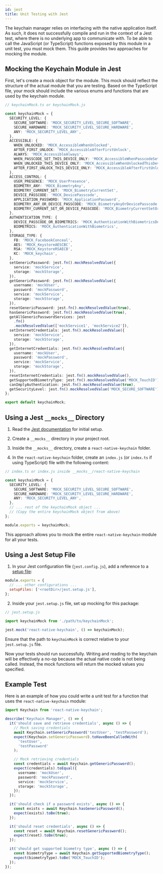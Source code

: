 ```yaml
---
id: jest
title: Unit Testing with Jest
---
```


The keychain manager relies on interfacing with the native application itself. As such, it does not successfully compile and run in the context of a Jest test, where there is no underlying app to communicate with. To be able to call the JavaScript (or TypeScript) functions exposed by this module in a unit test, you must mock them. This guide provides two approaches for mocking the module.

## Mocking the Keychain Module in Jest

First, let's create a mock object for the module. This mock should reflect the structure of the actual module that you are testing. Based on the TypeScript file, your mock should include the various enums and functions that are used by the keychain module.

```ts
// keychainMock.ts or keychainMock.js

const keychainMock = {
  SECURITY_LEVEL: {
    SECURE_SOFTWARE: 'MOCK_SECURITY_LEVEL_SECURE_SOFTWARE',
    SECURE_HARDWARE: 'MOCK_SECURITY_LEVEL_SECURE_HARDWARE',
    ANY: 'MOCK_SECURITY_LEVEL_ANY',
  },
  ACCESSIBLE: {
    WHEN_UNLOCKED: 'MOCK_AccessibleWhenUnlocked',
    AFTER_FIRST_UNLOCK: 'MOCK_AccessibleAfterFirstUnlock',
    ALWAYS: 'MOCK_AccessibleAlways',
    WHEN_PASSCODE_SET_THIS_DEVICE_ONLY: 'MOCK_AccessibleWhenPasscodeSetThisDeviceOnly',
    WHEN_UNLOCKED_THIS_DEVICE_ONLY: 'MOCK_AccessibleWhenUnlockedThisDeviceOnly',
    AFTER_FIRST_UNLOCK_THIS_DEVICE_ONLY: 'MOCK_AccessibleAfterFirstUnlockThisDeviceOnly',
  },
  ACCESS_CONTROL: {
    USER_PRESENCE: 'MOCK_UserPresence',
    BIOMETRY_ANY: 'MOCK_BiometryAny',
    BIOMETRY_CURRENT_SET: 'MOCK_BiometryCurrentSet',
    DEVICE_PASSCODE: 'MOCK_DevicePasscode',
    APPLICATION_PASSWORD: 'MOCK_ApplicationPassword',
    BIOMETRY_ANY_OR_DEVICE_PASSCODE: 'MOCK_BiometryAnyOrDevicePasscode',
    BIOMETRY_CURRENT_SET_OR_DEVICE_PASSCODE: 'MOCK_BiometryCurrentSetOrDevicePasscode',
  },
  AUTHENTICATION_TYPE: {
    DEVICE_PASSCODE_OR_BIOMETRICS: 'MOCK_AuthenticationWithBiometricsDevicePasscode',
    BIOMETRICS: 'MOCK_AuthenticationWithBiometrics',
  },
  STORAGE_TYPE: {
    FB: 'MOCK_FacebookConceal',
    AES: 'MOCK_KeystoreAESCBC',
    RSA: 'MOCK_KeystoreRSAECB',
    KC: 'MOCK_keychain',
  },
  setGenericPassword: jest.fn().mockResolvedValue({
    service: 'mockService',
    storage: 'mockStorage',
  }),
  getGenericPassword: jest.fn().mockResolvedValue({
    username: 'mockUser',
    password: 'mockPassword',
    service: 'mockService',
    storage: 'mockStorage',
  }),
  resetGenericPassword: jest.fn().mockResolvedValue(true),
  hasGenericPassword: jest.fn().mockResolvedValue(true),
  getAllGenericPasswordServices: jest
    .fn()
    .mockResolvedValue(['mockService1', 'mockService2']),
  setInternetCredentials: jest.fn().mockResolvedValue({
    service: 'mockService',
    storage: 'mockStorage',
  }),
  getInternetCredentials: jest.fn().mockResolvedValue({
    username: 'mockUser',
    password: 'mockPassword',
    service: 'mockService',
    storage: 'mockStorage',
  }),
  resetInternetCredentials: jest.fn().mockResolvedValue(),
  getSupportedBiometryType: jest.fn().mockResolvedValue('MOCK_TouchID'),
  canImplyAuthentication: jest.fn().mockResolvedValue(true),
  getSecurityLevel: jest.fn().mockResolvedValue('MOCK_SECURE_SOFTWARE'),
};

export default keychainMock;
```

## Using a Jest `__mocks__` Directory

1. Read the [Jest documentation](https://jestjs.io/docs/en/manual-mocks#mocking-node-modules) for initial setup.

2. Create a `__mocks__` directory in your project root.

3. Inside the `__mocks__` directory, create a `react-native-keychain` folder.

4. In the `react-native-keychain` folder, create an `index.js` (or `index.ts` if using TypeScript) file with the following content:

```ts
// index.ts or index.js inside __mocks__/react-native-keychain

const keychainMock = {
  SECURITY_LEVEL: {
    SECURE_SOFTWARE: 'MOCK_SECURITY_LEVEL_SECURE_SOFTWARE',
    SECURE_HARDWARE: 'MOCK_SECURITY_LEVEL_SECURE_HARDWARE',
    ANY: 'MOCK_SECURITY_LEVEL_ANY',
  },
  // ... rest of the keychainMock object ...
  // (Copy the entire keychainMock object from above)
};

module.exports = keychainMock;
```

This approach allows you to mock the entire `react-native-keychain` module for all your tests.

## Using a Jest Setup File

1. In your Jest configuration file (`jest.config.js`), add a reference to a [setup file](https://jestjs.io/docs/en/configuration#setupfiles-array):

```js
module.exports = {
  // ... other configurations ...
  setupFiles: ['<rootDir>/jest.setup.js'],
};
```

2. Inside your `jest.setup.js` file, set up mocking for this package:

```ts
// jest.setup.js

import keychainMock from './path/to/keychainMock';

jest.mock('react-native-keychain', () => keychainMock);
```

Ensure that the path to `keychainMock` is correct relative to your `jest.setup.js` file.

Now your tests should run successfully. Writing and reading to the keychain will be effectively a no-op because the actual native code is not being called. Instead, the mock functions will return the mocked values you specified.

## Example Test

Here is an example of how you could write a unit test for a function that uses the `react-native-keychain` module:

```ts
import Keychain from 'react-native-keychain';

describe('Keychain Manager', () => {
  it('should save and retrieve credentials', async () => {
    // Mock saving credentials
    await Keychain.setGenericPassword('testUser', 'testPassword');
    expect(Keychain.setGenericPassword).toHaveBeenCalledWith(
      'testUser',
      'testPassword'
    );

    // Mock retrieving credentials
    const credentials = await Keychain.getGenericPassword();
    expect(credentials).toEqual({
      username: 'mockUser',
      password: 'mockPassword',
      service: 'mockService',
      storage: 'mockStorage',
    });
  });

  it('should check if a password exists', async () => {
    const exists = await Keychain.hasGenericPassword();
    expect(exists).toBe(true);
  });

  it('should reset credentials', async () => {
    const reset = await Keychain.resetGenericPassword();
    expect(reset).toBe(true);
  });

  it('should get supported biometry type', async () => {
    const biometryType = await Keychain.getSupportedBiometryType();
    expect(biometryType).toBe('MOCK_TouchID');
  });
});
```